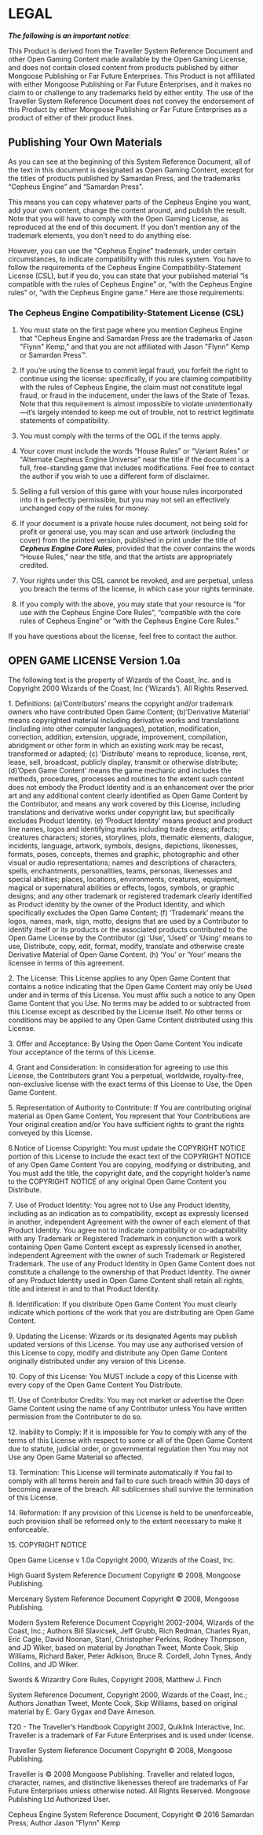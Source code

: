 # LEGAL

***The following is an important notice***:

This Product is derived from the Traveller System Reference Document and
other Open Gaming Content made available by the Open Gaming License, and
does not contain closed content from products published by either
Mongoose Publishing or Far Future Enterprises. This Product is not
affiliated with either Mongoose Publishing or Far Future Enterprises,
and it makes no claim to or challenge to any trademarks held by either
entity. The use of the Traveller System Reference Document does not
convey the endorsement of this Product by either Mongoose Publishing or
Far Future Enterprises as a product of either of their product lines.

## Publishing Your Own Materials

As you can see at the beginning of this System Reference Document, all
of the text in this document is designated as Open Gaming Content,
except for the titles of products published by Samardan Press, and the
trademarks “Cepheus Engine” and “Samardan Press”.

This means you can copy whatever parts of the Cepheus Engine you want,
add your own content, change the content around, and publish the result.
Note that you will have to comply with the Open Gaming License, as
reproduced at the end of this document. If you don't mention any of the
trademark elements, you don't need to do anything else.

However, you can use the "Cepheus Engine" trademark, under certain
circumstances, to indicate compatibility with this rules system. You
have to follow the requirements of the Cepheus Engine
Compatibility-Statement License (CSL), but if you do, you can state that
your published material “is compatible with the rules of Cepheus Engine”
or, “with the Cepheus Engine rules” or, “with the Cepheus Engine game.”
Here are those requirements:

### The Cepheus Engine Compatibility-Statement License (CSL)

1.  You must state on the first page where you mention Cepheus Engine
    that “Cepheus Engine and Samardan Press are the trademarks of Jason
    "Flynn" Kemp,” and that you are not affiliated with Jason "Flynn"
    Kemp or Samardan Press™.

2.  If you’re using the license to commit legal fraud, you forfeit the
    right to continue using the license: specifically, if you are
    claiming compatibility with the rules of Cepheus Engine, the claim
    must not constitute legal fraud, or fraud in the inducement, under
    the laws of the State of Texas. Note that this requirement is almost
    impossible to violate unintentionally—it’s largely intended to keep
    me out of trouble, not to restrict legitimate statements of
    compatibility.

3.  You must comply with the terms of the OGL if the terms apply.

4.  Your cover must include the words “House Rules” or “Variant Rules”
    or "Alternate Cepheus Engine Universe" near the title if the
    document is a full, free-standing game that includes modifications.
    Feel free to contact the author if you wish to use a different form
    of disclaimer.

5.  Selling a full version of this game with your house rules
    incorporated into it is perfectly permissible, but you may not sell
    an effectively unchanged copy of the rules for money.

6.  If your document is a private house rules document, not being sold
    for profit or general use, you may scan and use artwork (including
    the cover) from the printed version, published in print under the
    title of ***Cepheus Engine Core Rules***, provided that the cover
    contains the words “House Rules,” near the title, and that the
    artists are appropriately credited.

7.  Your rights under this CSL cannot be revoked, and are perpetual,
    unless you breach the terms of the license, in which case your
    rights terminate.

8.  If you comply with the above, you may state that your resource is
    “for use with the Cepheus Engine Core Rules”, “compatible with the
    core rules of Cepheus Engine” or “with the Cepheus Engine Core
    Rules.”

If you have questions about the license, feel free to contact the
author.

## OPEN GAME LICENSE Version 1.0a

The following text is the property of Wizards of the Coast, Inc. and is
Copyright 2000 Wizards of the Coast, Inc (‘Wizards’). All Rights
Reserved.

1\. Definitions: (a)’Contributors’ means the copyright and/or trademark
owners who have contributed Open Game Content; (b)’Derivative Material’
means copyrighted material including derivative works and translations
(including into other computer languages), potation, modification,
correction, addition, extension, upgrade, improvement, compilation,
abridgment or other form in which an existing work may be recast,
transformed or adapted; (c) ‘Distribute’ means to reproduce, license,
rent, lease, sell, broadcast, publicly display, transmit or otherwise
distribute; (d)’Open Game Content’ means the game mechanic and includes
the methods, procedures, processes and routines to the extent such
content does not embody the Product Identity and is an enhancement over
the prior art and any additional content clearly identified as Open Game
Content by the Contributor, and means any work covered by this License,
including translations and derivative works under copyright law, but
specifically excludes Product Identity. (e) ‘Product Identity’ means
product and product line names, logos and identifying marks including
trade dress; artifacts; creatures characters; stories, storylines,
plots, thematic elements, dialogue, incidents, language, artwork,
symbols, designs, depictions, likenesses, formats, poses, concepts,
themes and graphic, photographic and other visual or audio
representations; names and descriptions of characters, spells,
enchantments, personalities, teams, personas, likenesses and special
abilities; places, locations, environments, creatures, equipment,
magical or supernatural abilities or effects, logos, symbols, or graphic
designs; and any other trademark or registered trademark clearly
identified as Product identity by the owner of the Product Identity, and
which specifically excludes the Open Game Content; (f) ‘Trademark’ means
the logos, names, mark, sign, motto, designs that are used by a
Contributor to identify itself or its products or the associated
products contributed to the Open Game License by the Contributor (g)
‘Use’, ‘Used’ or ‘Using’ means to use, Distribute, copy, edit, format,
modify, translate and otherwise create Derivative Material of Open Game
Content. (h) ‘You’ or ‘Your’ means the licensee in terms of this
agreement.

2\. The License: This License applies to any Open Game Content that
contains a notice indicating that the Open Game Content may only be Used
under and in terms of this License. You must affix such a notice to any
Open Game Content that you Use. No terms may be added to or subtracted
from this License except as described by the License itself. No other
terms or conditions may be applied to any Open Game Content distributed
using this License.

3\. Offer and Acceptance: By Using the Open Game Content You indicate
Your acceptance of the terms of this License.

4\. Grant and Consideration: In consideration for agreeing to use this
License, the Contributors grant You a perpetual, worldwide,
royalty-free, non-exclusive license with the exact terms of this License
to Use, the Open Game Content.

5\. Representation of Authority to Contribute: If You are contributing
original material as Open Game Content, You represent that Your
Contributions are Your original creation and/or You have sufficient
rights to grant the rights conveyed by this License.

6.Notice of License Copyright: You must update the COPYRIGHT NOTICE
portion of this License to include the exact text of the COPYRIGHT
NOTICE of any Open Game Content You are copying, modifying or
distributing, and You must add the title, the copyright date, and the
copyright holder’s name to the COPYRIGHT NOTICE of any original Open
Game Content you Distribute.

7\. Use of Product Identity: You agree not to Use any Product Identity,
including as an indication as to compatibility, except as expressly
licensed in another, independent Agreement with the owner of each
element of that Product Identity. You agree not to indicate
compatibility or co-adaptability with any Trademark or Registered
Trademark in conjunction with a work containing Open Game Content except
as expressly licensed in another, independent Agreement with the owner
of such Trademark or Registered Trademark. The use of any Product
Identity in Open Game Content does not constitute a challenge to the
ownership of that Product Identity. The owner of any Product Identity
used in Open Game Content shall retain all rights, title and interest in
and to that Product Identity.

8\. Identification: If you distribute Open Game Content You must clearly
indicate which portions of the work that you are distributing are Open
Game Content.

9\. Updating the License: Wizards or its designated Agents may publish
updated versions of this License. You may use any authorised version of
this License to copy, modify and distribute any Open Game Content
originally distributed under any version of this License.

10\. Copy of this License: You MUST include a copy of this License with
every copy of the Open Game Content You Distribute.

11\. Use of Contributor Credits: You may not market or advertise the
Open Game Content using the name of any Contributor unless You have
written permission from the Contributor to do so.

12\. Inability to Comply: If it is impossible for You to comply with any
of the terms of this License with respect to some or all of the Open
Game Content due to statute, judicial order, or governmental regulation
then You may not Use any Open Game Material so affected.

13\. Termination: This License will terminate automatically if You fail
to comply with all terms herein and fail to cure such breach within 30
days of becoming aware of the breach. All sublicenses shall survive the
termination of this License.

14\. Reformation: If any provision of this License is held to be
unenforceable, such provision shall be reformed only to the extent
necessary to make it enforceable.

15\. COPYRIGHT NOTICE

Open Game License v 1.0a Copyright 2000, Wizards of the Coast, Inc.

High Guard System Reference Document Copyright © 2008, Mongoose
Publishing.

Mercenary System Reference Document Copyright © 2008, Mongoose
Publishing.

Modern System Reference Document Copyright 2002-2004, Wizards of the
Coast, Inc.; Authors Bill Slavicsek, Jeff Grubb, Rich Redman, Charles
Ryan, Eric Cagle, David Noonan, Stan!, Christopher Perkins, Rodney
Thompson, and JD Wiker, based on material by Jonathan Tweet, Monte Cook,
Skip Williams, Richard Baker, Peter Adkison, Bruce R. Cordell, John
Tynes, Andy Collins, and JD Wiker.

Swords & Wizardry Core Rules, Copyright 2008, Matthew J. Finch

System Reference Document, Copyright 2000, Wizards of the Coast, Inc.;
Authors Jonathan Tweet, Monte Cook, Skip Williams, based on original
material by E. Gary Gygax and Dave Arneson.

T20 - The Traveller’s Handbook Copyright 2002, Quiklink Interactive,
Inc. Traveller is a trademark of Far Future Enterprises and is used
under license.

Traveller System Reference Document Copyright © 2008, Mongoose
Publishing.

Traveller is © 2008 Mongoose Publishing. Traveller and related logos,
character, names, and distinctive likenesses thereof are trademarks of
Far Future Enterprises unless otherwise noted. All Rights Reserved.
Mongoose Publishing Ltd Authorized User.

Cepheus Engine System Reference Document, Copyright © 2016 Samardan
Press; Author Jason "Flynn" Kemp
